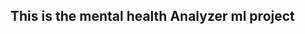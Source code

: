 ## This is the mental health Analyzer ml project

<!-- py -m src.components.data_ingestion -->

<!-- IsCounselingNeeded
1    0.997
0    0.003
Name: proportion, dtype: float64 -->
